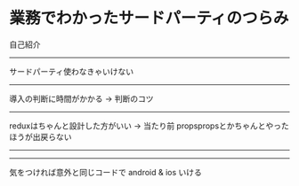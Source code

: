 業務でわかったサードパーティのつらみ
==============================

自己紹介

---

サードパーティ使わなきゃいけない

---

導入の判断に時間がかかる
-> 判断のコツ

---

reduxはちゃんと設計した方がいい
-> 当たり前 propspropsとかちゃんとやったほうが出戻らない

---




---

気をつければ意外と同じコードで
android & ios いける

